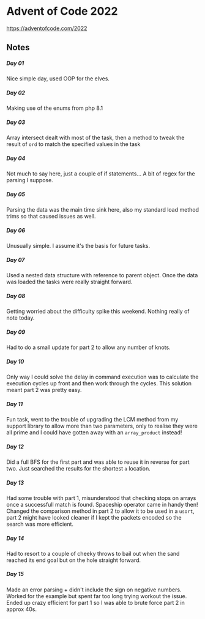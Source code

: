 # Advent of Code 2022

https://adventofcode.com/2022

## Notes

##### Day 01

Nice simple day, used OOP for the elves.

##### Day 02

Making use of the enums from php 8.1

##### Day 03

Array intersect dealt with most of the task, then a method to tweak the result of `ord` to match the specified values in the task

##### Day 04

Not much to say here, just a couple of if statements... A bit of regex for the parsing I suppose.

##### Day 05

Parsing the data was the main time sink here, also my standard load method trims so that caused issues as well.

##### Day 06

Unusually simple. I assume it's the basis for future tasks.

##### Day 07

Used a nested data structure with reference to parent object. Once the data was loaded the tasks were really straight forward.

##### Day 08

Getting worried about the difficulty spike this weekend. Nothing really of note today.

##### Day 09

Had to do a small update for part 2 to allow any number of knots.

##### Day 10

Only way I could solve the delay in command execution was to calculate the execution cycles up front and then work through the cycles. This solution meant part 2 was pretty easy.

##### Day 11

Fun task, went to the trouble of upgrading the LCM method from my support library to allow more than two parameters, only to realise they were all prime and I could have gotten away with an `array_product` instead!

##### Day 12

Did a full BFS for the first part and was able to reuse it in reverse for part two. Just searched the results for the shortest `a` location.

##### Day 13

Had some trouble with part 1, misunderstood that checking stops on arrays once a successfull match is found. Spaceship operator came in handy then! Changed the comparison method in part 2 to allow it to be used in a `usort`, part 2 might have looked cleaner if I kept the packets encoded so the search was more efficient.

##### Day 14

Had to resort to a couple of cheeky throws to bail out when the sand reached its end goal but on the hole straight forward.

##### Day 15

Made an error parsing + didn't include the sign on negative numbers. Worked for the example but spent far too long trying workout the issue. Ended up crazy efficient for part 1 so I was able to brute force part 2 in approx 40s.
